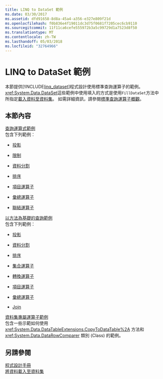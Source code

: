 ```yaml
---
title: LINQ to DataSet 範例
ms.date: 03/30/2017
ms.assetid: dfd91658-8d8a-45a4-a356-e327e809f21d
ms.openlocfilehash: f0b836e4f19011dc3d75f0681f7205cec6cb9110
ms.sourcegitcommit: 11f11ca6cefe555972b3a5c99729d1a7523d8f50
ms.translationtype: MT
ms.contentlocale: zh-TW
ms.lasthandoff: 05/03/2018
ms.locfileid: "32764966"
---
```

# <a name="linq-to-dataset-examples"></a>LINQ to DataSet 範例
本節提供[!INCLUDE[linq_dataset](../../../../includes/linq-dataset-md.md)]程式設計使用標準查詢運算子的範例。 <xref:System.Data.DataSet>這些範例中使用填入的方式是使用`FillDataSet`方法中所指定[載入資料至資料集](../../../../docs/framework/data/adonet/loading-data-into-a-dataset.md)。 如需詳細資訊，請參閱[標準查詢運算子概觀](http://msdn.microsoft.com/library/24cda21e-8af8-4632-b519-c404a839b9b2)。  
  
## <a name="in-this-section"></a>本節內容  
 [查詢運算式範例](../../../../docs/framework/data/adonet/query-expression-examples-linq-to-dataset.md)  
 包含下列範例：  
  
-   [投影](../../../../docs/framework/data/adonet/query-expression-syntax-examples-projection-linq-to-dataset.md)  
  
-   [限制](../../../../docs/framework/data/adonet/query-expression-syntax-examples-restriction-linq-to-dataset.md)  
  
-   [資料分割](../../../../docs/framework/data/adonet/query-expression-syntax-examples-partitioning.md)  
  
-   [排序](../../../../docs/framework/data/adonet/query-expression-syntax-examples-ordering-linq-to-dataset.md)  
  
-   [項目運算子](../../../../docs/framework/data/adonet/query-expression-syntax-examples-element-operators.md)  
  
-   [彙總運算子](../../../../docs/framework/data/adonet/query-expression-syntax-examples-aggregate-operators.md)  
  
-   [聯結運算子](../../../../docs/framework/data/adonet/query-expression-syntax-examples-join-operators.md)  
  
 [以方法為基礎的查詢範例](../../../../docs/framework/data/adonet/method-based-query-examples-linq-to-dataset.md)  
 包含下列範例：  
  
-   [投影](../../../../docs/framework/data/adonet/method-based-query-syntax-examples-projection.md)  
  
-   [資料分割](../../../../docs/framework/data/adonet/method-based-query-syntax-examples-partitioning-linq.md)  
  
-   [排序](../../../../docs/framework/data/adonet/method-based-query-syntax-examples-ordering-linq-to-dataset.md)  
  
-   [集合運算子](../../../../docs/framework/data/adonet/method-based-query-syntax-examples-set-operators.md)  
  
-   [轉換運算子](../../../../docs/framework/data/adonet/method-based-query-syntax-examples-conversion-operators.md)  
  
-   [項目運算子](../../../../docs/framework/data/adonet/method-based-query-syntax-examples-element-operators.md)  
  
-   [彙總運算子](../../../../docs/framework/data/adonet/method-based-query-syntax-examples-aggregate-operators.md)  
  
-   [Join](../../../../docs/framework/data/adonet/method-based-query-syntax-examples-join-linq-to-dataset.md)  
  
 [資料集專屬運算子範例](../../../../docs/framework/data/adonet/dataset-specific-operator-examples-linq-to-dataset.md)  
 包含一些示範如何使用 <xref:System.Data.DataTableExtensions.CopyToDataTable%2A> 方法和 <xref:System.Data.DataRowComparer> 類別 (Class) 的範例。  
  
## <a name="see-also"></a>另請參閱  
 [程式設計手冊](../../../../docs/framework/data/adonet/programming-guide-linq-to-dataset.md)  
 [將資料載入至資料集](../../../../docs/framework/data/adonet/loading-data-into-a-dataset.md)
